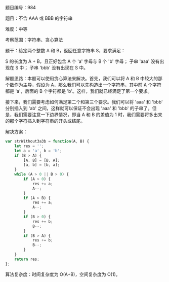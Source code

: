 题目编号：984

题目：不含 AAA 或 BBB 的字符串

难度：中等

考察范围：字符串、贪心算法

题干：给定两个整数 A 和 B，返回任意字符串 S，要求满足：

S 的长度为 A + B，且正好包含 A 个 'a' 字母与 B 个 'b' 字母；
子串 'aaa' 没有出现在 S 中；
子串 'bbb' 没有出现在 S 中。

解题思路：本题可以使用贪心算法来解决。首先，我们可以将 A 和 B 中较大的那个数作为主导，假设为 A，那么我们可以先构造出一个字符串，其中前 A 个字符都是 'a'，后面的 B 个字符都是 'b'。这样，我们就已经满足了第一个要求。

接下来，我们需要考虑如何满足第二个和第三个要求。我们可以将 'aaa' 和 'bbb' 分别插入到 'ab' 之间，这样就可以保证不会出现 'aaa' 和 'bbb' 的子串了。但是，我们需要注意一下边界情况，即当 A 和 B 的差值为 1 时，我们需要将多出来的那个字符插入到字符串的开头或结尾。

解决方案：

```javascript
var strWithout3a3b = function(A, B) {
    let res = '';
    let a = 'a', b = 'b';
    if (B > A) {
        [A, B] = [B, A];
        [a, b] = [b, a];
    }
    while (A > 0 || B > 0) {
        if (A > 0) {
            res += a;
            A--;
        }
        if (A > B) {
            res += a;
            A--;
        }
        if (B > 0) {
            res += b;
            B--;
        }
        if (B > A) {
            res += b;
            B--;
        }
    }
    return res;
};
```

算法复杂度：时间复杂度为 O(A+B)，空间复杂度为 O(1)。
